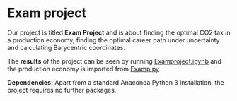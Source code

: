# Exam project

Our project is titled **Exam Project** and is about finding the optimal CO2 tax in a production economy, finding the optimal career path under uncertainty and calculating Barycentric coordinates.

The **results** of the project can be seen by running [Examproject.ipynb](Examproject.ipynb) and the production economy is imported from [Examp.py](Exam.py)

**Dependencies:** Apart from a standard Anaconda Python 3 installation, the project requires no further packages.
